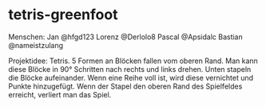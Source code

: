 # tetris-greenfoot

Menschen:
Jan @hfgd123 
Lorenz @Derlolo8
Pascal @Apsidalc
Bastian @nameistzulang

Projektidee:
Tetris. 5 Formen an Blöcken fallen vom oberen Rand. Man kann diese Blöcke in 90° Schritten nach rechts und links drehen.
Unten stapeln die Blöcke aufeinander. Wenn eine Reihe voll ist, wird diese vernichtet und Punkte hinzugefügt.
Wenn der Stapel den oberen Rand des Spielfeldes erreicht, verliert man das Spiel.
